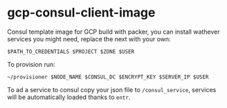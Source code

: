 # gcp-consul-client-image
Consul template image for GCP build with packer, you can install wathever services you might need, replace the next with your own:
```Console
$PATH_TO_CREDENTIALS $PROJECT $ZONE $USER
```
To provision run:
```Console
~/provisioner $NODE_NAME $CONSUL_DC $ENCRYPT_KEY $SERVER_IP $USER
```

To ad a service to consul copy your json file to ``/consul_service``, services will be automatically loaded thanks to ``entr``.
